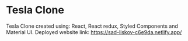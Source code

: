 # Tesla Clone

Tesla Clone created using: React, React redux, Styled Components and Material UI. Deployed website link: https://sad-liskov-c6e9da.netlify.app/
